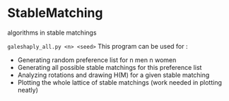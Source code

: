 # StableMatching
algorithms in stable matchings

```galeshaply_all.py <n> <seed>```
This program can be used for :
- Generating random preference list for n men n women
- Generating all possible stable matchings for this preference list
- Analyzing rotations and drawing H(M) for a given stable matching
- Plotting the whole lattice of stable matchings (work needed in plotting neatly)
